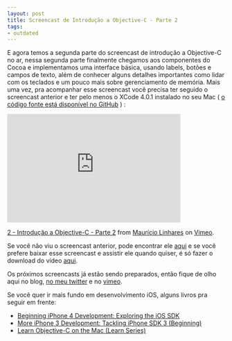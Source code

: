 ```yaml
---
layout: post
title: Screencast de Introdução a Objective-C - Parte 2
tags: 
- outdated
---
```

E agora temos a segunda parte do screencast de introdução a Objective-C no ar, nessa segunda parte finalmente chegamos aos componentes do Cocoa e implementamos uma interface básica, usando labels, botões e campos de texto, além de conhecer alguns detalhes importantes como lidar com os teclados e um pouco mais sobre gerenciamento de memória. Mais uma vez, pra acompanhar esse screencast você precisa ter seguido o screencast anterior e ter pelo menos o XCode 4.0.1 instalado no seu Mac ( <a href="https://github.com/mauricio/objetive-c-tutorial">o código fonte está disponível no GitHub</a> )  :

<iframe src="http://player.vimeo.com/video/28293274?title=0&amp;byline=0&amp;portrait=0" width="400" height="250" frameborder="0"></iframe><p><a href="http://vimeo.com/28293274">2 - Introdução a Objective-C - Parte 2</a> from <a href="http://vimeo.com/mauriciolinhares">Maurício Linhares</a> on <a href="http://vimeo.com">Vimeo</a>.</p>

Se você não viu o screencast anterior, pode encontrar ele <a href="http://techbot.me/2011/08/screencast-introducao-objective-c/">aqui</a> e se você prefere baixar esse screencast e assistir ele quando quiser, é só fazer o download do vídeo <a href="http://vimeo.com/download/video:63299459?v=2&e=1314625355&h=24ea97b012127f68222eb7d9a7c2b429&uh=85c386834c7a91c0ea0b5b549e0087be">aqui</a>.

Os próximos screencasts já estão sendo preparados, então fique de olho aqui no blog, <a href="http://twitter.com/#!/mauriciojr">no meu twitter</a> e no <a href="http://vimeo.com/mauriciolinhares">vimeo</a>. 

Se você quer ir mais fundo em desenvolvimento iOS, alguns livros pra seguir em frente:

<ul>
<li><a href="http://www.amazon.com/gp/product/143023024X/ref=as_li_ss_tl?ie=UTF8&tag=ultimaspalavr-20&linkCode=as2&camp=217145&creative=399369&creativeASIN=143023024X">Beginning iPhone 4 Development: Exploring the iOS SDK</a><img src="http://www.assoc-amazon.com/e/ir?t=&l=as2&o=1&a=143023024X&camp=217145&creative=399369" width="1" height="1" border="0" alt="" style="border:none !important; margin:0px !important;" />
</li>
<li><a href="http://www.amazon.com/gp/product/143022505X/ref=as_li_ss_tl?ie=UTF8&tag=ultimaspalavr-20&linkCode=as2&camp=217145&creative=399369&creativeASIN=143022505X">More iPhone 3 Development: Tackling iPhone SDK 3 (Beginning)</a><img src="http://www.assoc-amazon.com/e/ir?t=&l=as2&o=1&a=143022505X&camp=217145&creative=399369" width="1" height="1" border="0" alt="" style="border:none !important; margin:0px !important;" />
</li>
<li><a href="http://www.amazon.com/gp/product/1430218150/ref=as_li_ss_tl?ie=UTF8&tag=ultimaspalavr-20&linkCode=as2&camp=217145&creative=399369&creativeASIN=1430218150">Learn Objective-C on the Mac (Learn Series)</a><img src="http://www.assoc-amazon.com/e/ir?t=&l=as2&o=1&a=1430218150&camp=217145&creative=399369" width="1" height="1" border="0" alt="" style="border:none !important; margin:0px !important;" />
</li>
</ul>
